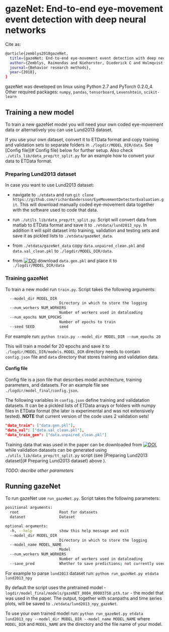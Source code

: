 # gazeNet: End-to-end eye-movement event detection with deep neural networks

Cite as:
```sh
@article{zemblys2018gazeNet,
  title={gazeNet: End-to-end eye-movement event detection with deep neural networks},
  author={Zemblys, Raimondas and Niehorster, Diederick C and Holmqvist, Kenneth},
  journal={Behavior research methods},
  year={2018},
}
```
gazeNet was developed on linux using Python 2.7 and PyTorch 0.2.0_4. Other required packages: `numpy`, `pandas`, `tensorboard`, `Levenshtein`, `scikit-learn`

## Training a new model
To train a new gazeNet model you will need your own coded eye-movement data or alternatively you can use Lund2013 dataset. 

If you use your own dataset, convert it to ETData format and copy training and validation sets to separate folders in `./logdir/MODEL_DIR/data`. See [Config file](# Config file) below for further setup. Also check `./utils_lib/data_prep/tt_split.py` for an example how to convert your data to ETData format.


### Preparing Lund2013 dataset
In case you want to use Lund2013 dataset:

- navigate to `./etdata` and run  `git clone https://github.com/richardandersson/EyeMovementDetectorEvaluation.git`. This will download manually coded eye-movement data together with the software used to code that data.

- run `./utils_lib/data_prep/tt_split.py`. Script will convert data from matlab to ETData format and save it to `./etdata/lund2013_npy`. In addition it will split dataset into training, validation and testing sets and save it as pickled lists to `./etdata/gazeNet_data`. 

- from `./etdata/gazeNet_data` copy `data.unpaired_clean.pkl` and `data.val_clean.pkl` to `./logdir/MODEL_DIR/data`. 

- from [![DOI](https://zenodo.org/badge/DOI/10.5281/zenodo.1476449.svg)](https://doi.org/10.5281/zenodo.1476449)  download `data.gen.pkl` and place it to `./logdir/MODEL_DIR/data` 

### Training gazeNet
To train a new model run `train.py`. Script takes the following arguments:
```sh
  --model_dir MODEL_DIR
                        Directory in which to store the logging
  --num_workers NUM_WORKERS
                        Number of workers used in dataloading
  --num_epochs NUM_EPOCHS
                        Number of epochs to train
  --seed SEED           seed

```
For example run:
`python train.py --model_dir MODEL_DIR --num_epochs 20`

This will train a model for 20 epochs and save it to `./logdir/MODEL_DIR/models`. `MODEL_DIR` directory needs to contain `config.json` file and `data` directory that stores training and validation data.

#### Config file
Config file is a json file that describes model architecture, training parameters, and datasets. For an example file see `./logdir/model_final/config.json`.

The following variables in `config.json` define training and validatation datasets. It can be a pickled lists of ETData arrays or folders with numpy files in ETData format (the later is experimental and was not extensively  tested). **NOTE** that current version of the code uses 2 validation sets!
```json
"data_train": ["data.gen.pkl"], 
"data_val": ["data.val_clean.pkl"], 
"data_train_gen": ["data.unpaired_clean.pkl"]
```

Training data that was used in the paper can be downloaded from [![DOI](https://zenodo.org/badge/DOI/10.5281/zenodo.1476449.svg)](https://doi.org/10.5281/zenodo.1476449), while validation datasets can be generated using `./utils_lib/data_prep/tt_split.py` script (see [Preparing Lund2013 dataset](# Preparing Lund2013 dataset) above ).


*TODO: decribe other parameters*

## Running gazeNet
To run gazeNet use `run_gazeNet.py`. Script takes the following parameters:

```sh
positional arguments:
  root                  Root for datasets
  dataset               Dataset

optional arguments:
  -h, --help            show this help message and exit
  --model_dir MODEL_DIR
                        Directory in which to store the logging
  --model_name MODEL_NAME
                        Model
  --num_workers NUM_WORKERS
                        Number of workers used in dataloading
  --save_pred           Whether to save predictions; not currently used
```

For example to parse `lund2013` dataset run:
`python run_gazeNet.py etdata lund2013_npy`

By default the script uses the pretrained model - `logdir/model_final/models/gazeNET_0004_00003750.pth.tar` - the model that was used in the paper. The output, together with scanpaths and time series plots, will be saved to `./etdata/lund2013_npy_gazeNet`. 

To use your own trained model run:
`python run_gazeNet.py etdata lund2013_npy --model_dir MODEL_DIR --model_name MODEL_NAME`
where `MODEL_DIR` and `MODEL_NAME` are the directory and the file name of your model.
